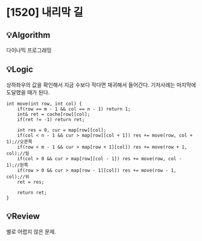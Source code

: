 # [1520] 내리막 길
## 💡Algorithm

다이나믹 프로그래밍

## 💡Logic

상하좌우의 값을 확인해서 지금 수보다 작다면 재귀해서 들어간다. 기저사례는 마지막에 도달했을 때가 된다.
```
int move(int row, int col) {
    if(row == m - 1 && col == n - 1) return 1;
    int& ret = cache[row][col];
    if(ret != -1) return ret;
    
    int res = 0, cur = map[row][col];
    if(col < n - 1 && cur > map[row][col + 1]) res += move(row, col + 1);//오른쪽
    if(row < m - 1 && cur > map[row + 1][col]) res += move(row + 1, col);//밑
    if(col > 0 && cur > map[row][col - 1]) res += move(row, col - 1);//왼쪽
    if(row > 0 && cur > map[row - 1][col]) res += move(row - 1, col);//위
    ret = res;
    
    return ret;
}
```

## 💡Review

별로 어렵지 않은 문제.
